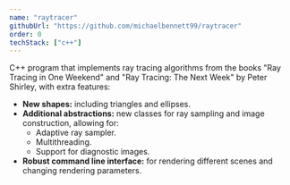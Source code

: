 ```yaml
---
name: "raytracer"
githubUrl: "https://github.com/michaelbennett99/raytracer"
order: 0
techStack: ["c++"]
---
```


C++ program that implements ray tracing algorithms from the books "Ray Tracing
in One Weekend" and "Ray Tracing: The Next Week" by Peter Shirley, with extra
features:

- **New shapes:** including triangles and ellipses.
- **Additional abstractions:** new classes for ray sampling and image
  construction, allowing for:
  - Adaptive ray sampler.
  - Multithreading.
  - Support for diagnostic images.
- **Robust command line interface:** for rendering different scenes and
  changing rendering parameters.
